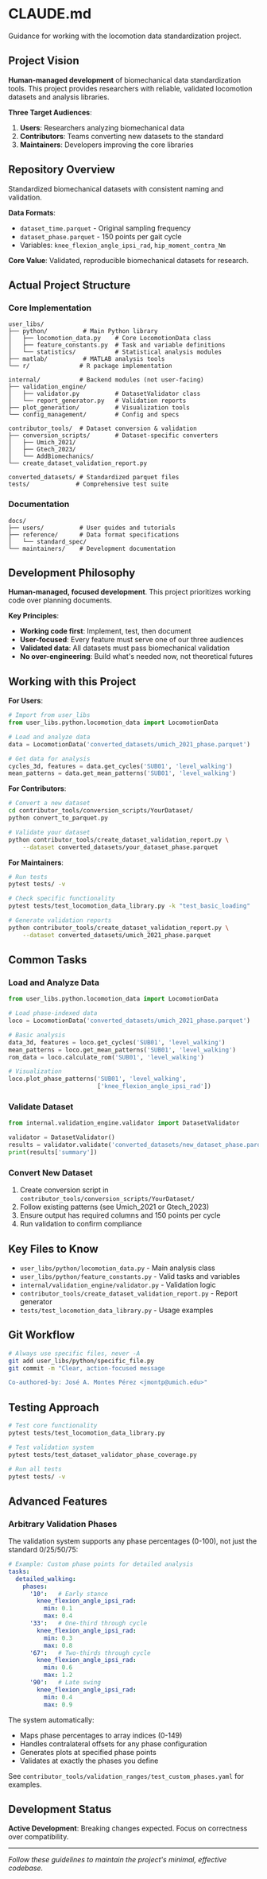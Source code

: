 # CLAUDE.md

Guidance for working with the locomotion data standardization project.

## Project Vision

**Human-managed development** of biomechanical data standardization tools. This project provides researchers with reliable, validated locomotion datasets and analysis libraries.

**Three Target Audiences**:
1. **Users**: Researchers analyzing biomechanical data
2. **Contributors**: Teams converting new datasets to the standard
3. **Maintainers**: Developers improving the core libraries

## Repository Overview

Standardized biomechanical datasets with consistent naming and validation.

**Data Formats**:
- `dataset_time.parquet` - Original sampling frequency
- `dataset_phase.parquet` - 150 points per gait cycle  
- Variables: `knee_flexion_angle_ipsi_rad`, `hip_moment_contra_Nm`

**Core Value**: Validated, reproducible biomechanical datasets for research.

## Actual Project Structure

### Core Implementation
```
user_libs/
├── python/          # Main Python library
│   ├── locomotion_data.py    # Core LocomotionData class
│   ├── feature_constants.py  # Task and variable definitions
│   └── statistics/           # Statistical analysis modules
├── matlab/          # MATLAB analysis tools
└── r/              # R package implementation

internal/           # Backend modules (not user-facing)
├── validation_engine/
│   ├── validator.py          # DatasetValidator class
│   └── report_generator.py   # Validation reports
├── plot_generation/          # Visualization tools
└── config_management/        # Config and specs

contributor_tools/  # Dataset conversion & validation
├── conversion_scripts/       # Dataset-specific converters
│   ├── Umich_2021/
│   ├── Gtech_2023/
│   └── AddBiomechanics/
└── create_dataset_validation_report.py

converted_datasets/ # Standardized parquet files
tests/             # Comprehensive test suite
```

### Documentation
```
docs/
├── users/          # User guides and tutorials
├── reference/      # Data format specifications
│   └── standard_spec/
└── maintainers/    # Development documentation
```

## Development Philosophy

**Human-managed, focused development**. This project prioritizes working code over planning documents.

**Key Principles**:
- **Working code first**: Implement, test, then document
- **User-focused**: Every feature must serve one of our three audiences
- **Validated data**: All datasets must pass biomechanical validation
- **No over-engineering**: Build what's needed now, not theoretical futures

## Working with this Project

**For Users**: 
```python
# Import from user_libs
from user_libs.python.locomotion_data import LocomotionData

# Load and analyze data
data = LocomotionData('converted_datasets/umich_2021_phase.parquet')

# Get data for analysis
cycles_3d, features = data.get_cycles('SUB01', 'level_walking')
mean_patterns = data.get_mean_patterns('SUB01', 'level_walking')
```

**For Contributors**:
```bash
# Convert a new dataset
cd contributor_tools/conversion_scripts/YourDataset/
python convert_to_parquet.py

# Validate your dataset
python contributor_tools/create_dataset_validation_report.py \
    --dataset converted_datasets/your_dataset_phase.parquet
```

**For Maintainers**:
```bash
# Run tests
pytest tests/ -v

# Check specific functionality
pytest tests/test_locomotion_data_library.py -k "test_basic_loading"

# Generate validation reports
python contributor_tools/create_dataset_validation_report.py \
    --dataset converted_datasets/umich_2021_phase.parquet
```

## Common Tasks

### Load and Analyze Data
```python
from user_libs.python.locomotion_data import LocomotionData

# Load phase-indexed data
loco = LocomotionData('converted_datasets/umich_2021_phase.parquet')

# Basic analysis
data_3d, features = loco.get_cycles('SUB01', 'level_walking')
mean_patterns = loco.get_mean_patterns('SUB01', 'level_walking')
rom_data = loco.calculate_rom('SUB01', 'level_walking')

# Visualization
loco.plot_phase_patterns('SUB01', 'level_walking', 
                         ['knee_flexion_angle_ipsi_rad'])
```

### Validate Dataset
```python
from internal.validation_engine.validator import DatasetValidator

validator = DatasetValidator()
results = validator.validate('converted_datasets/new_dataset_phase.parquet')
print(results['summary'])
```

### Convert New Dataset
1. Create conversion script in `contributor_tools/conversion_scripts/YourDataset/`
2. Follow existing patterns (see Umich_2021 or Gtech_2023)
3. Ensure output has required columns and 150 points per cycle
4. Run validation to confirm compliance

## Key Files to Know

- `user_libs/python/locomotion_data.py` - Main analysis class
- `user_libs/python/feature_constants.py` - Valid tasks and variables
- `internal/validation_engine/validator.py` - Validation logic
- `contributor_tools/create_dataset_validation_report.py` - Report generator
- `tests/test_locomotion_data_library.py` - Usage examples

## Git Workflow

```bash
# Always use specific files, never -A
git add user_libs/python/specific_file.py
git commit -m "Clear, action-focused message

Co-authored-by: José A. Montes Pérez <jmontp@umich.edu>"
```

## Testing Approach

```bash
# Test core functionality
pytest tests/test_locomotion_data_library.py

# Test validation system
pytest tests/test_dataset_validator_phase_coverage.py

# Run all tests
pytest tests/ -v
```

## Advanced Features

### Arbitrary Validation Phases

The validation system supports any phase percentages (0-100), not just the standard 0/25/50/75:

```yaml
# Example: Custom phase points for detailed analysis
tasks:
  detailed_walking:
    phases:
      '10':   # Early stance
        knee_flexion_angle_ipsi_rad:
          min: 0.1
          max: 0.4
      '33':   # One-third through cycle
        knee_flexion_angle_ipsi_rad:
          min: 0.3
          max: 0.8
      '67':   # Two-thirds through cycle
        knee_flexion_angle_ipsi_rad:
          min: 0.6
          max: 1.2
      '90':   # Late swing
        knee_flexion_angle_ipsi_rad:
          min: 0.4
          max: 0.9
```

The system automatically:
- Maps phase percentages to array indices (0-149)
- Handles contralateral offsets for any phase configuration
- Generates plots at specified phase points
- Validates at exactly the phases you define

See `contributor_tools/validation_ranges/test_custom_phases.yaml` for examples.

## Development Status

**Active Development**: Breaking changes expected. Focus on correctness over compatibility.

---

*Follow these guidelines to maintain the project's minimal, effective codebase.*